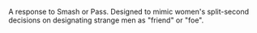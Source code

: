 A response to Smash or Pass. Designed to mimic women's split-second decisions on designating strange men as "friend" or "foe".
